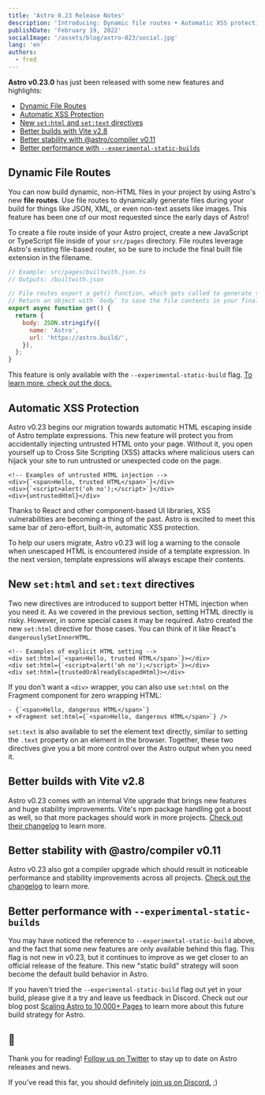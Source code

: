 ```yaml
---
title: 'Astro 0.23 Release Notes'
description: 'Introducing: Dynamic file routes • Automatic XSS protection • two new component directives • vite 2.8 • and more!'
publishDate: 'February 19, 2022'
socialImage: '/assets/blog/astro-023/social.jpg'
lang: 'en'
authors: 
  - fred
---
```


**Astro v0.23.0** has just been released with some new features and highlights:

- [Dynamic File Routes](#dynamic-file-routes)
- [Automatic XSS Protection](#automatic-xss-protection)
- [New `set:html` and `set:text` directives](#new-sethtml-and-settext-directives)
- [Better builds with Vite v2.8](#better-builds-with-vite-v28)
- [Better stability with @astro/compiler v0.11](#better-stability-with-astrocompiler-v011)
- [Better performance with `--experimental-static-builds`](#better-performance-with---experimental-static-builds)

## Dynamic File Routes

You can now build dynamic, non-HTML files in your project by using Astro's new **file routes**. Use file routes to dynamically generate files during your build for things like JSON, XML, or even non-text assets like images. This feature has been one of our most requested since the early days of Astro!

To create a file route inside of your Astro project, create a new JavaScript or TypeScript file inside of your `src/pages` directory. File routes leverage Astro's existing file-based router, so be sure to include the final built file extension in the filename.


```js
// Example: src/pages/builtwith.json.ts
// Outputs: /builtwith.json

// File routes export a get() function, which gets called to generate the file.
// Return an object with `body` to save the file contents in your final build.
export async function get() {
  return {
    body: JSON.stringify({
      name: 'Astro',
      url: 'https://astro.build/',
    }),
  };
}
```

This feature is only available with the `--experimental-static-build` flag. [To learn more, check out the docs.](https://docs.astro.build/en/core-concepts/astro-pages/#non-html-pages)

## Automatic XSS Protection

Astro v0.23 begins our migration towards automatic HTML escaping inside of Astro template expressions. This new feature will protect you from accidentally injecting untrusted HTML onto your page. Without it, you open yourself up to Cross Site Scripting (XSS) attacks where malicious users can hijack your site to run untrusted or unexpected code on the page.

```astro
<!-- Examples of untrusted HTML injection -->
<div>{`<span>Hello, trusted HTML</span>`}</div>
<div>{`<script>alert('oh no');</script>`}</div>
<div>{untrustedHtml}</div>
```

Thanks to React and other component-based UI libraries, XSS vulnerabilities are becoming a thing of the past. Astro is excited to meet this same bar of zero-effort, built-in, automatic XSS protection.

To help our users migrate, Astro v0.23 will log a warning to the console when unescaped HTML is encountered inside of a template expression. In the next version, template expressions will always escape their contents.

## New `set:html` and `set:text` directives

Two new directives are introduced to support better HTML injection when you need it. As we covered in the previous section, setting HTML directly is risky. However, in some special cases it may be required. Astro created the new `set:html` directive for those cases. You can think of it like React's `dangerouslySetInnerHTML`.

```astro
<!-- Examples of explicit HTML setting -->
<div set:html={`<span>Hello, trusted HTML</span>`}></div>
<div set:html={`<script>alert('oh no');</script>`}></div>
<div set:html={trustedOrAlreadyEscapedHtml}></div>
```

If you don't want a `<div>` wrapper, you can also use `set:html` on the Fragment component for zero wrapping HTML:

```
- {`<span>Hello, dangerous HTML</span>`}
+ <Fragment set:html={`<span>Hello, dangerous HTML</span>`} />
```

`set:text` is also available to set the element text directly, similar to setting the `.text` property on an element in the browser. Together, these two directives give you a bit more control over the Astro output when you need it.

## Better builds with Vite v2.8

Astro v0.23 comes with an internal Vite upgrade that brings new features and huge stability improvements. Vite's npm package handling got a boost as well, so that more packages should work in more projects. [Check out their changelog](https://github.com/vitejs/vite/blob/main/packages/vite/CHANGELOG.md) to learn more.

## Better stability with @astro/compiler v0.11

Astro v0.23 also got a compiler upgrade which should result in noticeable performance and stability improvements across all projects. [Check out the changelog](https://github.com/withastro/compiler/releases) to learn more.

## Better performance with `--experimental-static-builds`
You may have noticed the reference to `--experimental-static-build` above, and the fact that some new features are only available behind this flag. This flag is not new in v0.23, but it continues to improve as we get closer to an official release of the feature. This new "static build" strategy will soon become the default build behavior in Astro.

If you haven't tried the `--experimental-static-build` flag out yet in your build, please give it a try and leave us feedback in Discord. Check out our blog post [Scaling Astro to 10,000+ Pages](/blog/experimental-static-build) to learn more about this future build strategy for Astro.


## 👋

Thank you for reading! [Follow us on Twitter](https://twitter.com/astrodotbuild) to stay up to date on Astro releases and news. 

If you've read this far, you should definitely [join us on Discord.](https://astro.build/chat) ;)
